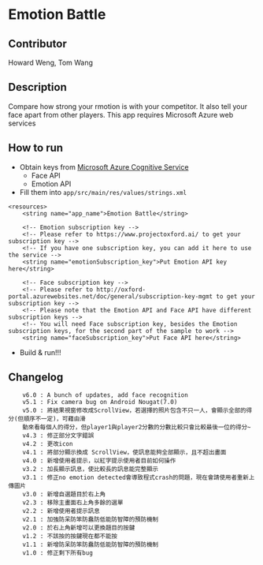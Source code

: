 # Emotion Battle
## Contributor
Howard Weng, Tom Wang
## Description
Compare how strong your rmotion is with your competitor. It also tell your face apart from other players.
This app requires Microsoft Azure web services
## How to run
* Obtain keys from [Microsoft Azure Cognitive Service](https://azure.microsoft.com/en-us/services/cognitive-services/)
	* Face API
	* Emotion API
* Fill them into ```app/src/main/res/values/strings.xml```
```xml=
<resources>
    <string name="app_name">Emotion Battle</string>

    <!-- Emotion subscription key -->
    <!-- Please refer to https://www.projectoxford.ai/ to get your subscription key -->
    <!-- If you have one subscription key, you can add it here to use the service -->
    <string name="emotionSubscription_key">Put Emotion API key here</string>

    <!-- Face subscription key -->
    <!-- Please refer to http://oxford-portal.azurewebsites.net/doc/general/subscription-key-mgmt to get your subscription key -->
    <!-- Please note that the Emotion API and Face API have different subscription keys -->
    <!-- You will need Face subscription key, besides the Emotion subscription keys, for the second part of the sample to work -->
    <string name="faceSubscription_key">Put Face API here</string>
```
* Build & run!!!
## Changelog
```
	v6.0 : A bunch of updates, add face recognition
	v5.1 : Fix camera bug on Android Nougat(7.0)
	v5.0 : 將結果視窗修改成ScrollView，若選擇的照片包含不只一人，會顯示全部的得分(但順序不一定)，可藉由滑
	動來看每個人的得分，但player1與player2分數的分數比較只會比較最後一位的得分~
	v4.3 : 修正部分文字錯誤
	v4.2 : 更改icon
	v4.1 : 將部分顯示換成 ScrollView，使訊息能夠全部顯示，且不超出畫面
	v4.0 : 新增使用者提示，以紅字提示使用者目前如何操作
	v3.2 : 加長顯示訊息，使比較長的訊息能完整顯示
	v3.1 : 修正no emotion detected會導致程式crash的問題，現在會請使用者重新上傳圖片
	v3.0 : 新增自選題目於右上角
	v2.3 : 移除主畫面右上角多餘的選單
	v2.2 : 新增使用者提示訊息
	v2.1 : 加強防呆防笨防蠢防低能防智障的預防機制
	v2.0 : 於右上角新增可以更換題目的按鍵
	v1.2 : 不該按的按鍵現在都不能按
	v1.1 : 新增防呆防笨防蠢防低能防智障的預防機制
	v1.0 : 修正剩下所有bug
```
